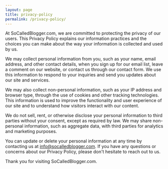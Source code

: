 ```yaml
---
layout: page
title: privacy-policy
permalink: /privacy-policy/
---
```


At SoCalledBlogger.com, we are committed to protecting the privacy of our users. This Privacy Policy explains our information practices and the choices you can make about the way your information is collected and used by us.

We may collect personal information from you, such as your name, email address, and other contact details, when you sign up for our email list, leave a comment on our website, or contact us through our contact form. We use this information to respond to your inquiries and send you updates about our site and services.

We may also collect non-personal information, such as your IP address and browser type, through the use of cookies and other tracking technologies. This information is used to improve the functionality and user experience of our site and to understand how visitors interact with our content.

We do not sell, rent, or otherwise disclose your personal information to third parties without your consent, except as required by law. We may share non-personal information, such as aggregate data, with third parties for analytics and marketing purposes.

You can update or delete your personal information at any time by contacting us at info@socalledblogger.com. If you have any questions or concerns about our Privacy Policy, please don't hesitate to reach out to us.

Thank you for visiting SoCalledBlogger.com.
